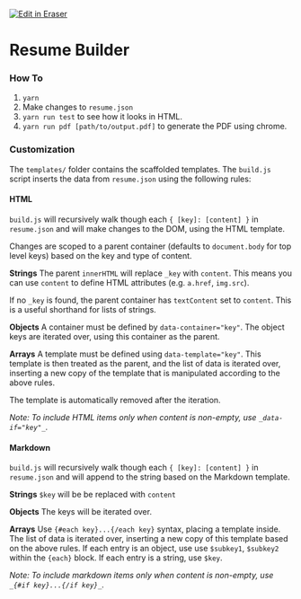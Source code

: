 <p><a target="_blank" href="https://eraser-qa.web.app/workspace/lFeLo2JGVZcGAFkilxws" id="edit-in-eraser-github-link"><img alt="Edit in Eraser" src="https://firebasestorage.googleapis.com/v0/b/second-petal-295822.appspot.com/o/images%2Fgithub%2FOpen%20in%20Eraser.svg?alt=media&amp;token=968381c8-a7e7-472a-8ed6-4a6626da5501"></a></p>

# Resume Builder
### How To
1. `yarn` 
2. Make changes to `resume.json` 
3. `yarn run test`  to see how it looks in HTML.
4. `yarn run pdf [path/to/output.pdf]`  to generate the PDF using chrome.
### Customization
The `templates/` folder contains the scaffolded templates. The `build.js` script inserts the data from `resume.json` using the following rules:

#### HTML
`build.js` will recursively walk though each `{ [key]: [content] }` in `resume.json` and will make changes to the DOM, using the HTML template.

Changes are scoped to a parent container (defaults to `document.body` for top level keys) based on the key and type of content.

**Strings**
The parent `innerHTML` will replace `_key` with `content`. This means you can use `content` to define HTML attributes (e.g. `a.href`, `img.src`).

If no `_key` is found, the parent container has `textContent` set to `content`. This is a useful shorthand for lists of strings.

**Objects**
A container must be defined by `data-container="key"`. The object keys are iterated over, using this container as the parent.

**Arrays**
A template must be defined using `data-template="key"`. This template is then treated as the parent, and the list of data is iterated over, inserting a new copy of the template that is manipulated according to the above rules.

The template is automatically removed after the iteration.

_Note: To include HTML items only when content is non-empty, use _`_data-if="key"_`_._

#### Markdown
`build.js` will recursively walk though each `{ [key]: [content] }` in `resume.json` and will append to the string based on the Markdown template.

**Strings**
`$key` will be be replaced with `content` 

**Objects**
The keys will be iterated over.

**Arrays**
Use `{#each key}...{/each key}` syntax, placing a template inside. The list of data is iterated over, inserting a new copy of this template based on the above rules.
If each entry is an object, use use `$subkey1`, `$subkey2` within the `{each}` block.
If each entry is a string, use `$key`.

_Note: To include markdown items only when content is non-empty, use _`_{#if key}...{/if key}_`_._


<!--- Eraser file: https://eraser-qa.web.app/workspace/lFeLo2JGVZcGAFkilxws --->
<!--- This file was last edited by [name] via Eraser on [date] --->